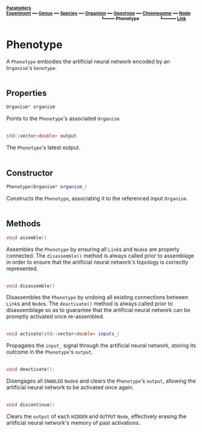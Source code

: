 <sub>**[Parameters](parameters.md)**</sub>  
<sub>**[Experiment](experiment.md)** ━━ **[Genus](genus.md)** ━━ **[Species](species.md)** ━━ **[Organism](organism.md)** ━━ **[Genotype](genotype.md)** ━━ **[Chromosome](chromosome.md)** ━━ **[Node](node.md)**</sub>  
&nbsp;&nbsp;&nbsp;&nbsp;&nbsp;&nbsp;&nbsp;&nbsp;&nbsp;&nbsp;&nbsp;&nbsp;&nbsp;&nbsp;&nbsp;&nbsp;&nbsp;&nbsp;&nbsp;&nbsp;&nbsp;&nbsp;&nbsp;&nbsp;&nbsp;&nbsp;&nbsp;&nbsp;&nbsp;&nbsp;&nbsp;&nbsp;&nbsp;&nbsp;&nbsp;&nbsp;&nbsp;&nbsp;&nbsp;&nbsp;&nbsp;&nbsp;&nbsp;&nbsp;&nbsp;&nbsp;&nbsp;&nbsp;&nbsp;&nbsp;&nbsp;&nbsp;&nbsp;&nbsp;&nbsp;&nbsp;&nbsp;&nbsp;&nbsp;&nbsp;&nbsp;&nbsp;&nbsp;
<sup>┗━━━━ **Phenotype**</sup>
&nbsp;&nbsp;&nbsp;&nbsp;&nbsp;&nbsp;&nbsp;&nbsp;&nbsp;&nbsp;&nbsp;&nbsp;
<sup>┗━━━━━ **[Link](link.md)**</sup>  

# Phenotype

A `Phenotype` embodies the artificial neural network encoded by an `Organism`'s `Genotype`.  
&nbsp;


## Properties

```C++
Organism* organism
```

Points to the `Phenotype`'s associated `Organism`.  
&nbsp;


```C++
std::vector<double> output
```

The `Phenotype`'s latest output.  
&nbsp;


## Constructor

```C++
Phenotype(Organism* organism_)
```

Constructs the `Phenotype`, associating it to the referenced input `Organism`.  
&nbsp;


## Methods

```C++
void assemble()
```

Assembles the `Phenotype` by ensuring all `Link`s and `Node`s are properly connected. The `disassemble()` method is always called prior to assemblage in order to ensure that the artificial neural network's topology is correctly represented.  
&nbsp;


```C++
void disassemble()
```

Disassembles the `Phenotype` by undoing all existing connections between `Link`s and `Node`s. The `deactivate()` method is always called prior to disassemblage so as to guarantee that the artificial neural network can be promptly activated once re-assembled.   
&nbsp;


```C++
void activate(std::vector<double> inputs_)
```

Propagates the `input_` signal through the artificial neural network, storing its outcome in the `Phenotype`'s `output`.  
&nbsp;


```C++
void deactivate();
```

Disengages all `ENABLED` `Node`s and clears the `Phenotype`'s `output`, allowing the artificial neural network to be activated once again.  
&nbsp;


```C++
void discontinue()
```

Clears the `output` of each `HIDDEN` and `OUTPUT` `Node`, effectively erasing the artificial neural network's memory of past activations.   
&nbsp;
